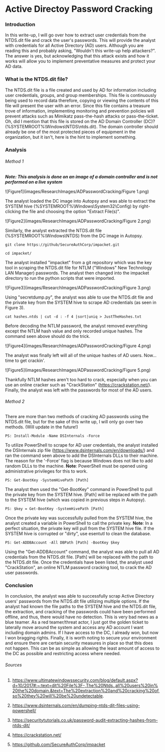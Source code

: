 # Active Directoy Password Cracking

### Introduction
In this write-up, I will go over how to extract user credentials from the NTDS.dit file and crack the user's passwords. This will provide the analyst with credentials for all Active Directory (AD) users. Although you are reading this and probably asking, "Wouldn't this write-up help attackers?". The answer is yes, but acknowledging that this attack exists and how it works will allow you to implement preventative measures and protect your AD data.

### What is the NTDS.dit file?
The NTDS.dit file is a file created and used by AD for information including user credentials, groups, and group memberships. This file is continuously being used to record data therefore, copying or viewing the contents of this file will present the user with an error. Since this file contains a treasure trove of information, implementing monitoring and prevention policies will prevent attacks such as Mimikatz pass-the-hash attacks or pass-the-ticket. Oh, did I mention that this file is stored on the AD Domain Controller (DC)? (%SYSTEMROOT%\Windows\NTDS\ntds.dit). The domain controller should already be one of the most protected pieces of equipment in the organization, but it isn't, here is the hint to implement something.

### Analysis
###### Method 1
***Note: This analysis is done on an image of a domain controller and is not performed on a live system***

![Figure1](images/ResearchImages/ADPasswordCracking/Figure 1.png)

The analyst loaded the DC image into Autopsy and was able to extract the SYSTEM hive (%SYSTEMROOT%\Windows\System32\Config\) by right-clicking the file and choosing the option "Extract File(s)".

![Figure2](images/ResearchImages/ADPasswordCracking/Figure 2.png)

Similarly, the analyst extracted the NTDS.dit file (%SYSTEMROOT%\Windows\NTDS\) from the DC image in Autopsy.

```
git clone https://github/SecureAuthCorp/impacket.git

cd impacket/
```

The analyst installed "impacket" from a git repository which was the key tool in scraping the NTDS.dit file for NTLM ("Windows" New Technology LAN Manager) passwords. The analyst then changed into the impacket directory to run the python scripts that were imported.

![Figure3](images/ResearchImages/ADPasswordCracking/Figure 3.png)

Using "secretdump.py", the analyst was able to use the NTDS.dit file and the private key from the SYSTEM hive to scrape AD credentials (as seen in Figure 3).

```
cat hashes.ntds | cut -d : -f 4 |sort|uniq > JustTheHashes.txt
```

Before decoding the NTLM password, the analyst removed everything except the NTLM hash value and only recorded unique hashes. The command seen above should do the trick.

![Figure4](images/ResearchImages/ADPasswordCracking/Figure 4.png)

The analyst was finally left will all of the unique hashes of AD users. Now... time to get crackin'.

![Figure5](images/ResearchImages/ADPasswordCracking/Figure 5.png)

Thankfully NTLM hashes aren't too hard to crack, especially when you can use an online cracker such as "CrackStation" (https://crackstation.net/). Finally, the analyst was left with the passwords for most of the AD users.

###### Method 2
There are more than two methods of cracking AD passwords using the NTDS.dit file, but for the sake of this write up, I will only go over two methods. (Will update in the future!)

```
PS: Install-Module -Name DSInternals -Force
```

To utilize PowerShell to scrape for AD user credentials, the analyst installed the DSInternals zip file (https://www.dsinternals.com/en/downloads/) and ran the command seen above to add the DSInternals DLLs to their machine. The reason for the '-Force' flag is because Windows does not like to add random DLLs to the machine. **Note**: PowerShell must be opened using administrative privileges for this to work.

```
PS: Get-BootKey -SystemHivePath [Path]
```

The analyst then used the "Get-BootKey" command in PowerShell to pull the private key from the SYSTEM hive. [Path] will be replaced with the path to the SYSTEM hive (which was copied in previous steps in Autopsy). 

```
PS: $key = Get-BootKey -SystemHivePath [Path]
```

Once the private key was successfully pulled from the SYSTEM hive, the analyst created a variable in PowerShell to call the private key. **Note**: In a perfect situation, the private key will pull from the SYSTEM hive file. If the SYSTEM hive is corrupted or "dirty", use esentutl to clean the database.

```
PS: Get-ADDBAccount -All DBPath [Path] -BootKey $key
```

Using the "Get-ADDBAccount" command, the analyst was able to pull all AD credentials from the NTDS.dit file. [Path] will be replaced with the path to the NTDS.dit file. Once the credentials have been listed, the analyst used "CrackStation", an online NTLM password cracking tool, to crack the AD user passwords.

### Conclusion
In conclusion, the analyst was able to successfully scrap Active Directory users' passwords from the NTDS.dit file utilizing multiple options. If the analyst had known the file paths to the SYSTEM hive and the NTDS.dit file, the extraction, and cracking of the passwords could have been performed offline, and thus, there would have no detection. This is very bad news as a blue teamer. As a red teamer/threat actor, I just got the golden ticket to laterally move around the system and access any AD account I want including domain admins. If I have access to the DC, I already won, but now I won bragging rights. Finally, it is worth noting to secure your environment and ensure there are certain security measures in place so that this does not happen. This can be as simple as allowing the least amount of access to the DC as possible and restricting access where needed.

###### Sources
1. https://www.ultimatewindowssecurity.com/blog/default.aspx?d=10/2017#:~:text=dit%20File%3F-,The%20Ntds.,all%20users%20in%20the%20domain.&text=The%20extraction%20and%20cracking%20of,so%20they%20will%20be%20undetectable. 

2. https://www.dsinternals.com/en/dumping-ntds-dit-files-using-powershell/ 

3. https://securitytutorials.co.uk/password-audit-extracting-hashes-from-ntds-dit/ 

4. https://crackstation.net/ 

5. https://github.com/SecureAuthCorp/impacket
